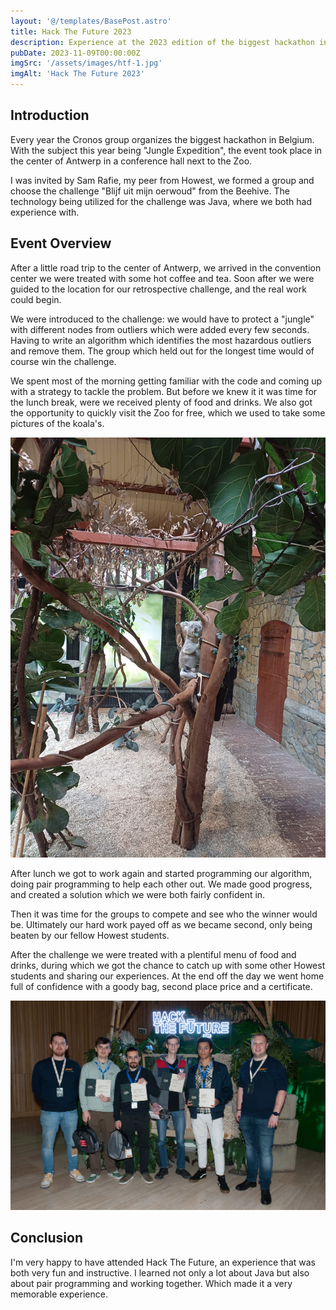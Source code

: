 ```yaml
---
layout: '@/templates/BasePost.astro'
title: Hack The Future 2023
description: Experience at the 2023 edition of the biggest hackathon in Belgium, organized by the Cronos Group.
pubDate: 2023-11-09T00:00:00Z
imgSrc: '/assets/images/htf-1.jpg'
imgAlt: 'Hack The Future 2023'
---
```


## Introduction

Every year the Cronos group organizes the biggest hackathon in Belgium. With the subject this year being "Jungle Expedition", 
the event took place in the center of Antwerp in a conference hall next to the Zoo.

I was invited by Sam Rafie, my peer from Howest, we formed a group and choose the challenge "Blijf uit mijn oerwoud" from the Beehive.
The technology being utilized for the challenge was Java, where we both had experience with.

## Event Overview

After a little road trip to the center of Antwerp, we arrived in the convention center we were treated with some hot coffee and tea. 
Soon after we were guided to the location for our retrospective challenge, and the real work could begin.

We were introduced to the challenge: we would have to protect a "jungle" with different nodes from outliers which were added every few seconds. 
Having to write an algorithm which identifies the most hazardous outliers and remove them. The group which held out for the longest time would of course win the challenge.

We spent most of the morning getting familiar with the code and coming up with a strategy to tackle the problem. 
But before we knew it it was time for the lunch break, were we received plenty of food and drinks. 
We also got the opportunity to quickly visit the Zoo for free, which we used to take some pictures of the koala's.

![koala](/src/images/htf-3.jpg)

After lunch we got to work again and started programming our algorithm, doing pair programming to help each other out. 
We made good progress, and created a solution which we were both fairly confident in.

Then it was time for the groups to compete and see who the winner would be. 
Ultimately our hard work payed off as we became second, only being beaten by our fellow Howest students.

After the challenge we were treated with a plentiful menu of food and drinks, during which we got the chance to catch up with some other Howest students and sharing our experiences.
At the end off the day we went home full of confidence with a goody bag, second place price and a certificate.

![receiving price](/src/images/htf-2.jpg)

## Conclusion

I'm very happy to have attended Hack The Future, an experience that was both very fun and instructive. 
I learned not only a lot about Java but also about pair programming and working together.
Which made it a very memorable experience.